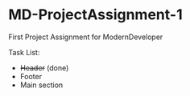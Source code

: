 # MD-ProjectAssignment-1
First Project Assignment for ModernDeveloper

Task List:
* <del>Header</del> (done)
* Footer
* Main section


